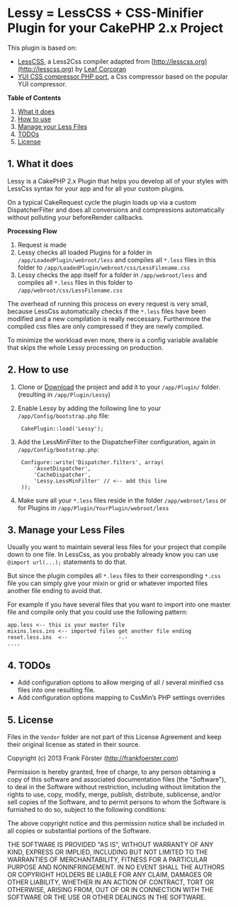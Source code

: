 # Lessy = LessCSS + CSS-Minifier Plugin for your CakePHP 2.x Project

This plugin is based on:

* [LessCSS](http://leafo.net/lessphp), a Less2Css compiler adapted from [http://lesscss.org](http://lesscss.org) by [Leaf Corcoran](mailto://leafot@gmail.com)
* [YUI CSS compressor PHP port](https://github.com/tubalmartin/YUI-CSS-compressor-PHP-port), a Css compressor based on the popular YUI compressor.

**Table of Contents**

1. [What it does](#what-it-does)
2. [How to use](#how-to-use)
3. [Manage your Less Files](#manage-your-less-files)
4. [TODOs](#todos)
5. [License](#license)

<a name="what-it-does"></a>
## 1. What it does

Lessy is a CakePHP 2.x Plugin that helps you develop all of your styles with LessCss syntax for your app and for all your custom plugins.

On a typical CakeRequest cycle the plugin loads up via a custom DispatcherFilter and does all conversions and compressions automatically without polluting your beforeRender callbacks.

**Processing Flow**

1. Request is made
2. Lessy checks all loaded Plugins for a folder in `/app/LoadedPlugin/webroot/less` and compiles all `*.less` files in this folder to `/app/LoadedPlugin/webroot/css/LessFilename.css`
3. Lessy checks the app itself for a folder in `/app/webroot/less` and compiles all `*.less` files in this folder to `/app/webroot/css/LessFilename.css`

The overhead of running this process on every request is very small, because LessCss automatically checks if the `*.less` files have been modified and a new compilation is really neccessary. Furthermore the compiled css files are only compressed if they are newly compiled.

To minimize the workload even more, there is a config variable available that skips the whole Lessy processing on production.

<a name="how-to-use"></a>
## 2. How to use

1. Clone or [Download](http://github.com/frankfoerster/cakephp-lessy/zipball/master) the project and add it to your `/app/Plugin/` folder. (resulting in `/app/Plugin/Lessy`)

2. Enable Lessy by adding the following line to your `/app/Config/bootstrap.php` file:

        CakePlugin::load('Lessy');

3. Add the LessMinFilter to the DispatcherFilter configuration, again in `/app/Config/bootstrap.php`:

        Configure::write('Dispatcher.filters', array(
            'AssetDispatcher',
            'CacheDispatcher',
            'Lessy.LessMinFilter' // <-- add this line
        ));

4. Make sure all your `*.less` files reside in the folder `/app/webroot/less` or for Plugins in `/app/Plugin/YourPlugin/webroot/less`

<a name="manage-your-less-files"></a>
## 3. Manage your Less Files

Usually you want to maintain several less files for your project that compile down to one file. In LessCss, as you probably already know you can use `@import url(...);` statements to do that.

But since the plugin compiles all `*.less` files to their corresponding `*.css` file you can simply give your mixin or grid or whatever imported files another file ending to avoid that.

For example if you have several files that you want to import into one master file and compile only that you could use the following pattern:

    app.less <-- this is your master file
    mixins.less.ins <-- imported files get another file ending
    reset.less.ins  <--                -.-
    ....

<a name="todos"></a>
## 4. TODOs

* Add configuration options to allow merging of all / several minified css files into one resulting file.
* Add configuration options mapping to CssMin’s PHP settings overrides

<a name="license"></a>
## 5. License

Files in the `Vendor` folder are not part of this License Agreement and keep their original license as stated in their source.

Copyright (c) 2013 Frank Förster (http://frankfoerster.com)

Permission is hereby granted, free of charge, to any person obtaining a copy
of this software and associated documentation files (the "Software"), to deal
in the Software without restriction, including without limitation the rights
to use, copy, modify, merge, publish, distribute, sublicense, and/or sell
copies of the Software, and to permit persons to whom the Software is
furnished to do so, subject to the following conditions:

The above copyright notice and this permission notice shall be included in
all copies or substantial portions of the Software.

THE SOFTWARE IS PROVIDED "AS IS", WITHOUT WARRANTY OF ANY KIND, EXPRESS OR
IMPLIED, INCLUDING BUT NOT LIMITED TO THE WARRANTIES OF MERCHANTABILITY,
FITNESS FOR A PARTICULAR PURPOSE AND NONINFRINGEMENT. IN NO EVENT SHALL THE
AUTHORS OR COPYRIGHT HOLDERS BE LIABLE FOR ANY CLAIM, DAMAGES OR OTHER
LIABILITY, WHETHER IN AN ACTION OF CONTRACT, TORT OR OTHERWISE, ARISING FROM,
OUT OF OR IN CONNECTION WITH THE SOFTWARE OR THE USE OR OTHER DEALINGS IN
THE SOFTWARE.

